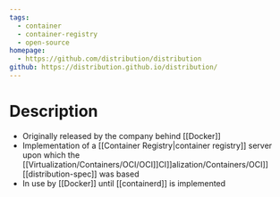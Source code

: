 ```yaml
---
tags:
  - container
  - container-registry
  - open-source
homepage:
  - https://github.com/distribution/distribution
github: https://distribution.github.io/distribution/
---
```

# Description
- Originally released by the company behind [[Docker]]
- Implementation of a [[Container Registry|container registry]] server upon which the [[Virtualization/Containers/OCI/OCI]]CI]]alization/Containers/OCI]] [[distribution-spec]] was based
- In use by [[Docker]] until [[containerd]] is implemented